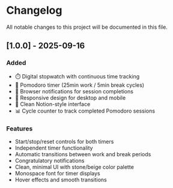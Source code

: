 # Changelog

All notable changes to this project will be documented in this file.

## [1.0.0] - 2025-09-16

### Added
- ⏱️ Digital stopwatch with continuous time tracking
- 🍅 Pomodoro timer (25min work / 5min break cycles)
- 🔔 Browser notifications for session completions
- 📱 Responsive design for desktop and mobile
- 🎨 Clean Notion-style interface
- 📊 Cycle counter to track completed Pomodoro sessions

### Features
- Start/stop/reset controls for both timers
- Independent timer functionality
- Automatic transitions between work and break periods
- Congratulatory notifications
- Clean, minimal UI with stone/beige color palette
- Monospace font for timer displays
- Hover effects and smooth transitions